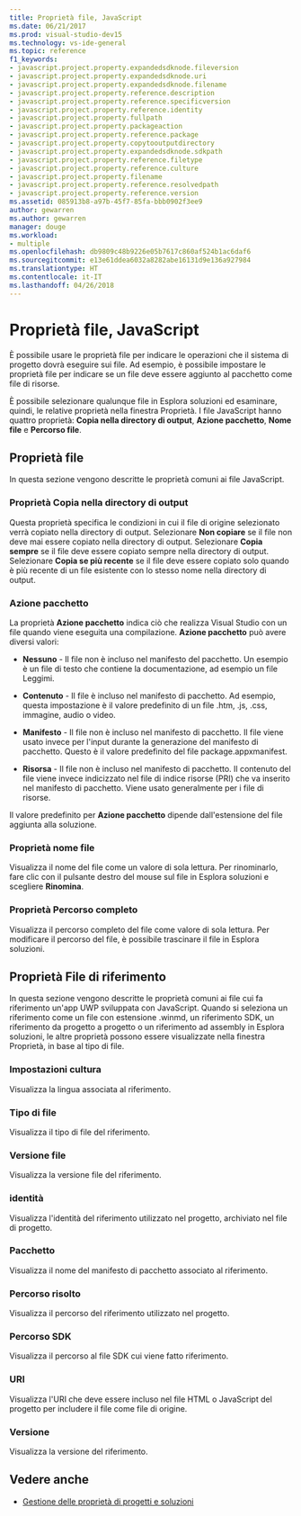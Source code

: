 ```yaml
---
title: Proprietà file, JavaScript
ms.date: 06/21/2017
ms.prod: visual-studio-dev15
ms.technology: vs-ide-general
ms.topic: reference
f1_keywords:
- javascript.project.property.expandedsdknode.fileversion
- javascript.project.property.expandedsdknode.uri
- javascript.project.property.expandedsdknode.filename
- javascript.project.property.reference.description
- javascript.project.property.reference.specificversion
- javascript.project.property.reference.identity
- javascript.project.property.fullpath
- javascript.project.property.packageaction
- javascript.project.property.reference.package
- javascript.project.property.copytooutputdirectory
- javascript.project.property.expandedsdknode.sdkpath
- javascript.project.property.reference.filetype
- javascript.project.property.reference.culture
- javascript.project.property.filename
- javascript.project.property.reference.resolvedpath
- javascript.project.property.reference.version
ms.assetid: 085913b8-a97b-45f7-85fa-bbb0902f3ee9
author: gewarren
ms.author: gewarren
manager: douge
ms.workload:
- multiple
ms.openlocfilehash: db9809c48b9226e05b7617c860af524b1ac6daf6
ms.sourcegitcommit: e13e61ddea6032a8282abe16131d9e136a927984
ms.translationtype: HT
ms.contentlocale: it-IT
ms.lasthandoff: 04/26/2018
---
```

# <a name="file-properties-javascript"></a>Proprietà file, JavaScript
È possibile usare le proprietà file per indicare le operazioni che il sistema di progetto dovrà eseguire sui file. Ad esempio, è possibile impostare le proprietà file per indicare se un file deve essere aggiunto al pacchetto come file di risorse.

 È possibile selezionare qualunque file in Esplora soluzioni ed esaminare, quindi, le relative proprietà nella finestra Proprietà. I file JavaScript hanno quattro proprietà: **Copia nella directory di output**, **Azione pacchetto**, **Nome file** e **Percorso file**.

## <a name="file-properties"></a>Proprietà file
 In questa sezione vengono descritte le proprietà comuni ai file JavaScript.

### <a name="copy-to-output-directory-property"></a>Proprietà Copia nella directory di output
 Questa proprietà specifica le condizioni in cui il file di origine selezionato verrà copiato nella directory di output. Selezionare **Non copiare** se il file non deve mai essere copiato nella directory di output. Selezionare **Copia sempre** se il file deve essere copiato sempre nella directory di output. Selezionare **Copia se più recente** se il file deve essere copiato solo quando è più recente di un file esistente con lo stesso nome nella directory di output.

### <a name="package-action"></a>Azione pacchetto
 La proprietà **Azione pacchetto** indica ciò che realizza Visual Studio con un file quando viene eseguita una compilazione. **Azione pacchetto** può avere diversi valori:

-   **Nessuno** - Il file non è incluso nel manifesto del pacchetto. Un esempio è un file di testo che contiene la documentazione, ad esempio un file Leggimi.

-   **Contenuto** - Il file è incluso nel manifesto di pacchetto. Ad esempio, questa impostazione è il valore predefinito di un file .htm, .js, .css, immagine, audio o video.

-   **Manifesto** - Il file non è incluso nel manifesto di pacchetto. Il file viene usato invece per l'input durante la generazione del manifesto di pacchetto. Questo è il valore predefinito del file package.appxmanifest.

-   **Risorsa** - Il file non è incluso nel manifesto di pacchetto. Il contenuto del file viene invece indicizzato nel file di indice risorse (PRI) che va inserito nel manifesto di pacchetto. Viene usato generalmente per i file di risorse.

Il valore predefinito per **Azione pacchetto** dipende dall'estensione del file aggiunta alla soluzione.

### <a name="file-name-property"></a>Proprietà nome file
 Visualizza il nome del file come un valore di sola lettura. Per rinominarlo, fare clic con il pulsante destro del mouse sul file in Esplora soluzioni e scegliere **Rinomina**.

### <a name="full-path-property"></a>Proprietà Percorso completo
 Visualizza il percorso completo del file come valore di sola lettura. Per modificare il percorso del file, è possibile trascinare il file in Esplora soluzioni.

## <a name="reference-file-properties"></a>Proprietà File di riferimento
 In questa sezione vengono descritte le proprietà comuni ai file cui fa riferimento un'app UWP sviluppata con JavaScript. Quando si seleziona un riferimento come un file con estensione .winmd, un riferimento SDK, un riferimento da progetto a progetto o un riferimento ad assembly in Esplora soluzioni, le altre proprietà possono essere visualizzate nella finestra Proprietà, in base al tipo di file.

### <a name="culture"></a>Impostazioni cultura
 Visualizza la lingua associata al riferimento.

### <a name="file-type"></a>Tipo di file
 Visualizza il tipo di file del riferimento.

### <a name="file-version"></a>Versione file
 Visualizza la versione file del riferimento.

### <a name="identity"></a>identità
 Visualizza l'identità del riferimento utilizzato nel progetto, archiviato nel file di progetto.

### <a name="package"></a>Pacchetto
 Visualizza il nome del manifesto di pacchetto associato al riferimento.

### <a name="resolved-path"></a>Percorso risolto
 Visualizza il percorso del riferimento utilizzato nel progetto.

### <a name="sdk-path"></a>Percorso SDK
 Visualizza il percorso al file SDK cui viene fatto riferimento.

### <a name="uri"></a>URI
 Visualizza l'URI che deve essere incluso nel file HTML o JavaScript del progetto per includere il file come file di origine.

### <a name="version"></a>Versione
 Visualizza la versione del riferimento.

## <a name="see-also"></a>Vedere anche

- [Gestione delle proprietà di progetti e soluzioni](../../ide/managing-project-and-solution-properties.md)